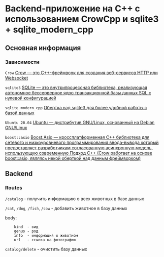 # Backend-приложение на С++ c использованием CrowCpp и sqlite3 + sqlite_modern_cpp

## Основная информация
### Зависимости
```Crow``` [Crow — это C++-фреймворк для создания веб-сервисов HTTP или Websocket](https://github.com/CrowCpp/Crow?ysclid=ljvxagftpm538458674)

```sqlite3``` [SQLite — это внутрипроцессная библиотека, реализующая автономное бессерверное ядро транзакционной базы данных SQL с нулевой конфигурацией](https://www.sqlite.org/cintro.html)

```sqlite_modern_cpp``` [Обертка над sqlite3 для более удобной работы с базой данных](https://github.com/SqliteModernCpp/sqlite_modern_cpp?ysclid=ljvxwj5gsk449900577)

```Ubuntu 20.04``` [Ubuntu — дистрибутив GNU/Linux, основанный на Debian GNU/Linux](https://ubuntu.com/)

```boost::asio``` [Boost.Asio — кроссплатформенная C++ библиотека для сетевого и низкоуровневого программирования ввода-вывода который предоставляет разработчикам согласованную асинхронную модель, использующую современную Подход C++ (Crow работает на основе boost::asio, являясь некой оберткой над данным фреймворком)](https://www.boost.org/doc/libs/master/doc/html/boost_asio.html)

## Backend

### Routes

```/catalog``` - получить информацию о всех животных в базе данных

```/cat```, ```/dog```, ```/fish```, ```/cow``` - добавить животное в базу данных 

body:
```
    kind  - вид
    genus - род
    info  - информация о животном
    url   - ссылка на фотографию 
```

```catalog/delete``` - очистить базу данных
